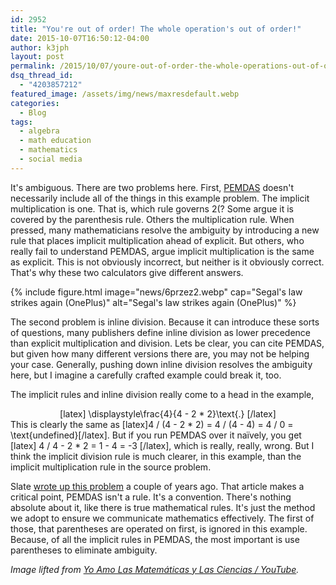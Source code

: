 ```yaml
---
id: 2952
title: "You're out of order! The whole operation's out of order!"
date: 2015-10-07T16:50:12-04:00
author: k3jph
layout: post
permalink: /2015/10/07/youre-out-of-order-the-whole-operations-out-of-order/
dsq_thread_id:
  - "4203857212"
featured_image: /assets/img/news/maxresdefault.webp
categories:
  - Blog
tags:
  - algebra
  - math education
  - mathematics
  - social media
---
```

It's ambiguous.  There are two problems here.  First, [PEMDAS](https://en.wikipedia.org/wiki/Order_of_operations) doesn't necessarily include all of the things in this example problem.  The implicit multiplication is one. That is, which rule governs 2(? Some argue it is covered by the parenthesis rule.  Others the multiplication rule.  When pressed, many mathematicians resolve the ambiguity by introducing a new rule that places implicit multiplication ahead of explicit.  But others, who really fail to understand PEMDAS, argue implicit multiplication is the same as explicit. This is not obviously incorrect, but neither is it obviously correct.  That's why these two calculators give different answers.

{% include figure.html image="news/6przez2.webp" cap="Segal's law strikes again (OnePlus)" alt="Segal's law strikes again (OnePlus)" %}

The second problem is inline division. Because it can introduce these sorts of questions, many publishers define inline division as lower precedence than explicit multiplication and division. Lets be clear, you can cite PEMDAS, but given how many different versions there are, you may not be helping your case. Generally, pushing down inline division resolves the ambiguity here, but I imagine a carefully crafted example could break it, too.

The implicit rules and inline division really come to a head in the example,
<center>[latex] \displaystyle\frac{4}{4 - 2 * 2}\text{.} [/latex]</center>
This is clearly the same as [latex]4 / (4 - 2 * 2) = 4 / (4 - 4) = 4 / 0 = \text{undefined}[/latex].  But if you run PEMDAS over it naïvely, you get [latex] 4 / 4 - 2 * 2 = 1 - 4 = -3 [/latex], which is really, really, wrong.  But I think the implicit division rule is much clearer, in this example, than the implicit multiplication rule in the source problem.

Slate [wrote up this problem](http://www.slate.com/articles/health_and_science/science/2013/03/facebook_math_problem_why_pemdas_doesn_t_always_give_a_clear_answer.single.html) a couple of years ago.  That article makes a critical point, PEMDAS isn't a rule.  It's a convention.  There's nothing absolute about it, like there is true mathematical rules.  It's just the method we adopt to ensure we communicate mathematics effectively.  The first of those, that parentheses are operated on first, is ignored in this example.  Because, of all the implicit rules in PEMDAS, the most important is use parentheses to eliminate ambiguity.

_Image lifted from [Yo Amo Las Matemáticas y Las Ciencias / YouTube](https://www.youtube.com/watch?v=uneu8vJtDE4)._
